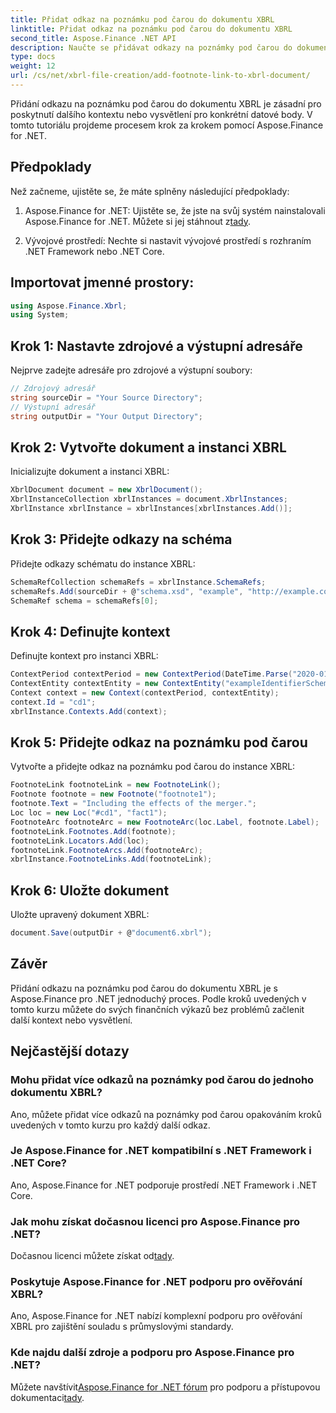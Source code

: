 ```yaml
---
title: Přidat odkaz na poznámku pod čarou do dokumentu XBRL
linktitle: Přidat odkaz na poznámku pod čarou do dokumentu XBRL
second_title: Aspose.Finance .NET API
description: Naučte se přidávat odkazy na poznámky pod čarou do dokumentů XBRL pomocí Aspose.Finance for .NET. Vylepšete finanční zprávy o další kontext bez námahy.
type: docs
weight: 12
url: /cs/net/xbrl-file-creation/add-footnote-link-to-xbrl-document/
---
```

Přidání odkazu na poznámku pod čarou do dokumentu XBRL je zásadní pro poskytnutí dalšího kontextu nebo vysvětlení pro konkrétní datové body. V tomto tutoriálu projdeme procesem krok za krokem pomocí Aspose.Finance for .NET.
## Předpoklady
Než začneme, ujistěte se, že máte splněny následující předpoklady:
1.  Aspose.Finance for .NET: Ujistěte se, že jste na svůj systém nainstalovali Aspose.Finance for .NET. Můžete si jej stáhnout z[tady](https://releases.aspose.com/finance/net/).
  
2. Vývojové prostředí: Nechte si nastavit vývojové prostředí s rozhraním .NET Framework nebo .NET Core.
## Importovat jmenné prostory:
```csharp
using Aspose.Finance.Xbrl;
using System;
```
## Krok 1: Nastavte zdrojové a výstupní adresáře
Nejprve zadejte adresáře pro zdrojové a výstupní soubory:
```csharp
// Zdrojový adresář
string sourceDir = "Your Source Directory";
// Výstupní adresář
string outputDir = "Your Output Directory";
```
## Krok 2: Vytvořte dokument a instanci XBRL
Inicializujte dokument a instanci XBRL:
```csharp
XbrlDocument document = new XbrlDocument();
XbrlInstanceCollection xbrlInstances = document.XbrlInstances;
XbrlInstance xbrlInstance = xbrlInstances[xbrlInstances.Add()];
```
## Krok 3: Přidejte odkazy na schéma
Přidejte odkazy schématu do instance XBRL:
```csharp
SchemaRefCollection schemaRefs = xbrlInstance.SchemaRefs;
schemaRefs.Add(sourceDir + @"schema.xsd", "example", "http://example.com/xbrl/taxonomy");
SchemaRef schema = schemaRefs[0];
```
## Krok 4: Definujte kontext
Definujte kontext pro instanci XBRL:
```csharp
ContextPeriod contextPeriod = new ContextPeriod(DateTime.Parse("2020-01-01"), DateTime.Parse("2020-02-10"));
ContextEntity contextEntity = new ContextEntity("exampleIdentifierScheme", "exampleIdentifier");
Context context = new Context(contextPeriod, contextEntity);
context.Id = "cd1";
xbrlInstance.Contexts.Add(context);
```
## Krok 5: Přidejte odkaz na poznámku pod čarou
Vytvořte a přidejte odkaz na poznámku pod čarou do instance XBRL:
```csharp
FootnoteLink footnoteLink = new FootnoteLink();
Footnote footnote = new Footnote("footnote1");
footnote.Text = "Including the effects of the merger.";
Loc loc = new Loc("#cd1", "fact1");
FootnoteArc footnoteArc = new FootnoteArc(loc.Label, footnote.Label);
footnoteLink.Footnotes.Add(footnote);
footnoteLink.Locators.Add(loc);
footnoteLink.FootnoteArcs.Add(footnoteArc);
xbrlInstance.FootnoteLinks.Add(footnoteLink);
```
## Krok 6: Uložte dokument
Uložte upravený dokument XBRL:
```csharp
document.Save(outputDir + @"document6.xbrl");
```

## Závěr
Přidání odkazu na poznámku pod čarou do dokumentu XBRL je s Aspose.Finance pro .NET jednoduchý proces. Podle kroků uvedených v tomto kurzu můžete do svých finančních výkazů bez problémů začlenit další kontext nebo vysvětlení.
## Nejčastější dotazy
### Mohu přidat více odkazů na poznámky pod čarou do jednoho dokumentu XBRL?
Ano, můžete přidat více odkazů na poznámky pod čarou opakováním kroků uvedených v tomto kurzu pro každý další odkaz.
### Je Aspose.Finance for .NET kompatibilní s .NET Framework i .NET Core?
Ano, Aspose.Finance for .NET podporuje prostředí .NET Framework i .NET Core.
### Jak mohu získat dočasnou licenci pro Aspose.Finance pro .NET?
 Dočasnou licenci můžete získat od[tady](https://purchase.aspose.com/temporary-license/).
### Poskytuje Aspose.Finance for .NET podporu pro ověřování XBRL?
Ano, Aspose.Finance for .NET nabízí komplexní podporu pro ověřování XBRL pro zajištění souladu s průmyslovými standardy.
### Kde najdu další zdroje a podporu pro Aspose.Finance pro .NET?
 Můžete navštívit[Aspose.Finance for .NET fórum](https://forum.aspose.com/c/finance/43) pro podporu a přístupovou dokumentaci[tady](https://reference.aspose.com/finance/net/).